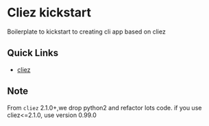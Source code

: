 Cliez kickstart
===============

Boilerplate to kickstart  to creating cli app based on cliez


Quick Links
-----------

- [cliez](https://github.com/9nix00/cliez)


Note
-----------

From `cliez` 2.1.0+,we drop python2 and refactor lots code.
if you use cliez<=2.1.0, use version 0.99.0 


